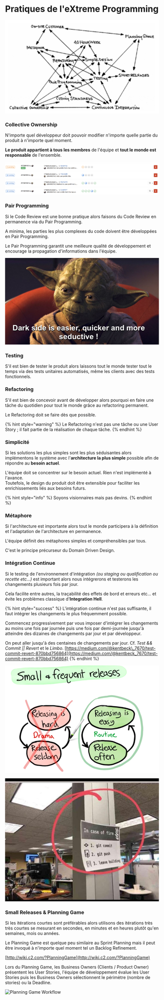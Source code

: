 # Pratiques de l'eXtreme Programming

![The practices support each other. \(source: eXtreme Programming Explained\)](../.gitbook/assets/extreme-programming-practices.png)

### Collective Ownership

N'importe quel développeur doit pouvoir modifier n'importe quelle partie du produit à n'importe quel moment.

**Le produit appartient à tous les membres** de l'équipe et **tout le monde est responsable** de l'ensemble.

![Plusieurs d&#xE9;veloppeurs travaillant simultan&#xE9;ment sur la m&#xEA;me fonctionnalit&#xE9;.](../.gitbook/assets/gitlab-team-work.png)

### Pair Programming

Si le Code Review est une bonne pratique alors faisons du Code Review en permanence via du Pair Programming.

A minima, les parties les plus complexes du code doivent être développées en Pair Programming.

Le Pair Programming garantit une meilleure qualité de développement et encourage la propagation d'informations dans l'équipe.

![Le pair programming et le collective ownership &#xE9;vitent au d&#xE9;veloppeur de succomber au c&#xF4;t&#xE9; obscure.](../.gitbook/assets/yoda-dark-side-is-easier.jpg)

### Testing

S'il est bien de tester le produit alors laissons tout le monde tester tout le temps via des tests unitaires automatisés, même les clients avec des tests fonctionnels.

### Refactoring

S'il est bien de concevoir avant de développer alors pourquoi en faire une tâche du quotidien pour tout le monde grâce au refactoring permanent.

Le Refactoring doit se faire dès que possible.

{% hint style="warning" %}
Le Refactoring n'est pas une tâche ou une User Story ; il fait partie de la réalisation de chaque tâche.
{% endhint %}

### Simplicité

Si les solutions les plus simples sont les plus séduisantes alors implémentons le système avec l'**architecture la plus simple** possible afin de répondre au **besoin actuel**.

L'équipe doit se concentrer sur le besoin actuel. Rien n'est implémenté à l'avance.  
Toutefois, le design du produit doit être extensible pour faciliter les enrichissements liés aux besoins futurs.

{% hint style="info" %}
Soyons visionnaires mais pas devins.
{% endhint %}

### Métaphore

Si l'architecture est importante alors tout le monde participera à la définition et l'adaptation de l'architecture en permanence.

L'équipe définit des métaphores simples et compréhensibles par tous.

C'est le principe précurseur du Domain Driven Design.

### Intégration Continue

Si le testing de l'environnement d'intégration _\(ou staging ou qualification ou recette etc...\)_ est important alors nous intégrerons et testerons les changements plusieurs fois par jour.

Cela facilite entre autres, la traçabilité des effets de bord et erreurs etc... et évite les problèmes classique d'**Integration Hell**.

{% hint style="success" %}
L'intégration continue n'est pas suffisante, il faut intégrer les changements le plus fréquemment possible.

Commencez progressivement par vous imposer d'intégrer les changements au moins une fois par journée puis une fois par demi-journée jusqu'à atteindre des dizaines de changements par jour et par développeur.

On peut aller jusqu'à des centaines de changements par jour. Cf. _Test && Commit \|\| Revert_ et le _Limbo_. [https://medium.com/@kentbeck\_7670/test-commit-revert-870bbd756864](https://medium.com/@kentbeck_7670/test-commit-revert-870bbd756864)
{% endhint %}

![Small &amp; Frequent Release \(source: Spotify\)](../.gitbook/assets/spotify-frequent-release.png)

![L&apos;int&#xE9;gration continue et fr&#xE9;quente aurait pu &#xE9;viter cette situation.](../.gitbook/assets/git-push-in-case-of-fire.jpeg)

### Small Releases & Planning Game

Si les itérations courtes sont préférables alors utilisons des itérations très très courtes se mesurant en secondes, en minutes et en heures plutôt qu'en semaines, mois ou années.

Le Planning Game est quelque peu similaire au Sprint Planning mais il peut être invoqué à n'importe quel moment tel un Backlog Refinement.

[http://wiki.c2.com/?PlanningGame](http://wiki.c2.com/?PlanningGame)

Lors du Planning Game, les Business Owners \(Clients / Product Owner\) présentent les User Stories, l'équipe de développement évalue les User Stories puis les Business Owners sélectionnent le périmètre \(nombre de stories\) ou la Deadline.

![Planning Game Workflow](../.gitbook/assets/planning-game-flow-chart.gif)

